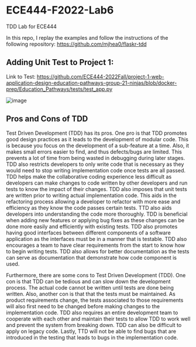 # ECE444-F2022-Lab6
TDD Lab for ECE444

In this repo, I replay the examples and follow the instructions of the following repository:  https://github.com/mjhea0/flaskr-tdd

## Adding Unit Test to Project 1:

Link to Test: https://github.com/ECE444-2022Fall/project-1-web-application-design-education-pathways-group-21-ninjas/blob/docker-prep/Education_Pathways/tests/test_app.py

![image](https://user-images.githubusercontent.com/59378799/203197068-dcfc4c77-895d-4d8e-8a3b-a8a20370b3b8.png)

## Pros and Cons of TDD

Test Driven Development (TDD) has its pros. One pro is that TDD promotes good design practices as it leads to the development of modular code. This is because you focus on the development of a sub-feature at a time.  Also, it makes small errors easier to find, and thus defects/bugs are limited. This prevents a lot of time from being wasted in debugging during later stages. TDD also restricts developers to only write code that is necessary as they would need to stop writing implementation code once tests are all passed. TDD helps make the collaborative coding experience less difficult as developers can make changes to code written by other developers and run tests to know the impact of their changes. TDD also imposes that unit tests are written prior to writing actual implementation code. This aids in the refactoring process allowing a developer to refactor with more ease and efficiency as they know the code passes certain tests. TTD also aids developers into understanding the code more thoroughly. TDD is beneficial when adding new features or applying bug fixes as these changes can be done more easily and efficiently with existing tests.  TDD also promotes having good interfaces between different components of a software application as the interfaces must be in a manner that is testable. TDD also encourages a team to have clear requirements from the start to know how to begin writing tests. TDD also allows for better documentation as the tests can serve as documentation that demonstrate how code component is used. 

Furthermore, there are some cons to Test Driven Development (TDD).  One con is that TDD can be tedious and can slow down the development process. The actual code cannot be written until tests are done being written. Also, another con is that that the tests must be maintained. As product requirements change, the tests associated to those requirements will also first need to be changed before making changes to the implementation code. TDD also requires an entire development team to cooperate with each other and maintain their tests to allow TDD to work well and prevent the system from breaking down. TDD can also be difficult to apply on legacy code. Lastly, TTD will not be able to find bugs that are introduced in the testing that leads to bugs in the implementation code. 
